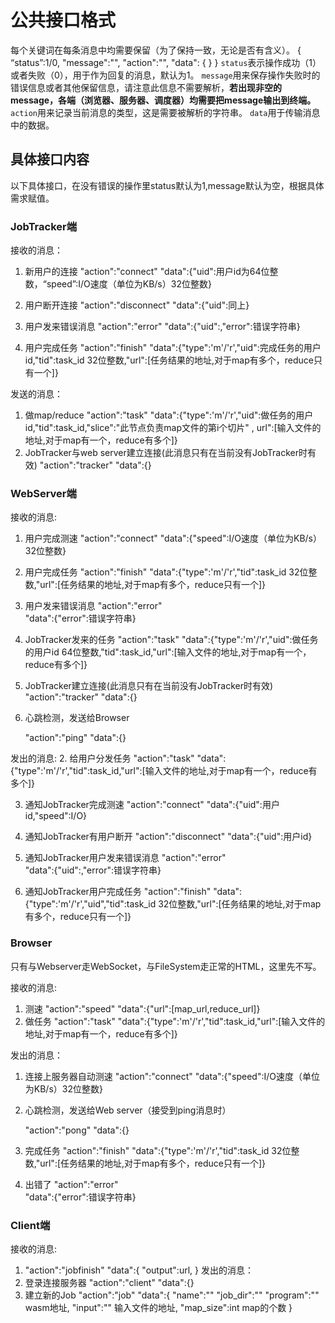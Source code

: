 # 公共接口格式

每个关键词在每条消息中均需要保留（为了保持一致，无论是否有含义）。
{
    “status”:1/0,
    "message":"",
    "action":"",
    "data":
    {
    }
}
`status`表示操作成功（1）或者失败（0），用于作为回复的消息，默认为1。
`message`用来保存操作失败时的错误信息或者其他保留信息，请注意此信息不需要解析，**若出现非空的message，各端（浏览器、服务器、调度器）均需要把message输出到终端。**
`action`用来记录当前消息的类型，这是需要被解析的字符串。
`data`用于传输消息中的数据。

## 具体接口内容

以下具体接口，在没有错误的操作里status默认为1,message默认为空，根据具体需求赋值。

### JobTracker端

接收的消息：
1.  新用户的连接
    "action":"connect"
    "data":{"uid":用户id为64位整数，“speed”:I/O速度（单位为KB/s）32位整数}

2.  用户断开连接
    "action":"disconnect"
    "data":{"uid":同上}

3.  用户发来错误消息
    "action":"error"
    "data":{"uid":,"error":错误字符串}

4.  用户完成任务
    "action":"finish"
    "data":{"type":'m'/'r',"uid":完成任务的用户id,"tid":task_id 32位整数,"url":[任务结果的地址,对于map有多个，reduce只有一个]}

发送的消息：
1.  做map/reduce
    "action":"task"
    "data":{"type":'m'/'r',"uid":做任务的用户id,"tid":task_id,"slice":"此节点负责map文件的第i个切片" , url":[输入文件的地址,对于map有一个，reduce有多个]}
2.  JobTracker与web server建立连接(此消息只有在当前没有JobTracker时有效)
    "action":"tracker"
    "data":{}

### WebServer端

接收的消息:
1.  用户完成测速
    "action":"connect"
    "data":{"speed":I/O速度（单位为KB/s）32位整数}

2.  用户完成任务
    "action":"finish"
    "data":{"type":'m'/'r',"tid":task_id 32位整数,"url":[任务结果的地址,对于map有多个，reduce只有一个]}

3.  用户发来错误消息
    "action":"error"    
    "data":{"error":错误字符串}

4.  JobTracker发来的任务
    "action":"task"
    "data":{"type":'m'/'r',"uid":做任务的用户id 64位整数,"tid":task_id,"url":[输入文件的地址,对于map有一个，reduce有多个]}

5. JobTracker建立连接(此消息只有在当前没有JobTracker时有效)
    "action":"tracker"
    "data":{}

6. 心跳检测，发送给Browser

    "action":"ping"
    "data":{}

发出的消息:
2.  给用户分发任务
    "action":"task"
    "data":{"type":'m'/'r',"tid":task_id,"url":[输入文件的地址,对于map有一个，reduce有多个]}

3.  通知JobTracker完成测速
    "action":"connect"
    "data":{"uid":用户id,"speed":I/O}

4.  通知JobTracker有用户断开
    "action":"disconnect"
    "data":{"uid":用户id}

5.  通知JobTracker用户发来错误消息
    "action":"error"    
    "data":{"uid":,"error":错误字符串}

6.  通知JobTracker用户完成任务
    "action":"finish"
    "data":{"type":'m'/'r',"uid","tid":task_id 32位整数,"url":[任务结果的地址,对于map有多个，reduce只有一个]}

### Browser
只有与Webserver走WebSocket，与FileSystem走正常的HTML，这里先不写。

接收的消息:
1.  测速
    "action":"speed"
    "data":{"url":[map_url,reduce_url]}
2.  做任务
    "action":"task"
    "data":{"type":'m'/'r',"tid":task_id,"url":[输入文件的地址,对于map有一个，reduce有多个]}

发出的消息：
1. 连接上服务器自动测速
    "action":"connect"
    "data":{"speed":I/O速度（单位为KB/s）32位整数}

2. 心跳检测，发送给Web server（接受到ping消息时）

    "action":"pong"
    "data":{}

2.  完成任务
    "action":"finish"
    "data":{"type":'m'/'r',"tid":task_id 32位整数,"url":[任务结果的地址,对于map有多个，reduce只有一个]}

3.  出错了
    "action":"error"    
    "data":{"error":错误字符串}

### Client端
接收的消息:
1.  "action":"jobfinish"
    "data":{
        "output":url,
    }
发出的消息：
1. 登录连接服务器
    "action":"client"
    "data":{}
2. 建立新的Job
    "action":"job"
    "data":{
        "name":""
        "job_dir":""
        "program":"" wasm地址,
        "input":"" 输入文件的地址,
        "map_size":int map的个数
    }

